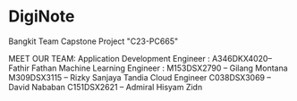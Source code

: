 # DigiNote

Bangkit Team Capstone Project
"C23-PC665"

MEET OUR TEAM:
Application Development Engineer : 
A346DKX4020– Fathir Fathan
Machine Learning Engineer :
M153DSX2790 – Gilang Montana
M309DSX3115 – Rizky Sanjaya Tandia
Cloud Engineer
C038DSX3069 – David Nababan 
C151DSX2621 – Admiral Hisyam Zidn

